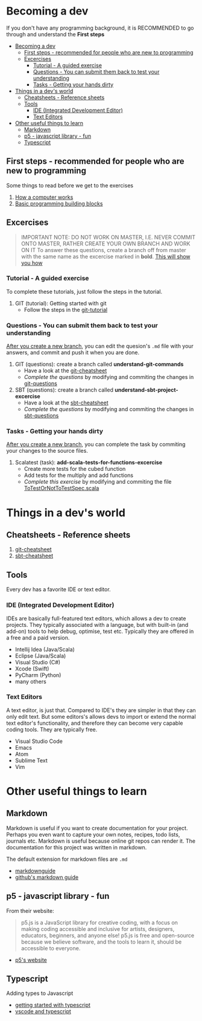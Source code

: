 # Becoming a dev

If you don't have any programming background, it is RECOMMENDED to go through and understand the **First steps**

- [Becoming a dev](#becoming-a-dev)
  - [First steps - recommended for people who are new to programming](#first-steps---recommended-for-people-who-are-new-to-programming)
  - [Excercises](#excercises)
    - [Tutorial - A guided exercise](#tutorial---a-guided-exercise)
    - [Questions - You can submit them back to test your understanding](#questions---you-can-submit-them-back-to-test-your-understanding)
    - [Tasks - Getting your hands dirty](#tasks---getting-your-hands-dirty)
- [Things in a dev's world](#things-in-a-devs-world)
  - [Cheatsheets - Reference sheets](#cheatsheets---reference-sheets)
  - [Tools](#tools)
    - [IDE (Integrated Development Editor)](#ide-integrated-development-editor)
    - [Text Editors](#text-editors)
- [Other useful things to learn](#other-useful-things-to-learn)
  - [Markdown](#markdown)
  - [p5 - javascript library - fun](#p5---javascript-library---fun)
  - [Typescript](#typescript)

## First steps - recommended for people who are new to programming

Some things to read before we get to the exercises

1. [How a computer works](./1-getting-started-with-programming/1-How-a-computer-works.md)
1. [Basic programming building blocks](./1-getting-started-with-programming/2-Basic-programming-building-blocks.md)

## Excercises

> IMPORTANT NOTE: DO NOT WORK ON MASTER, I.E. NEVER COMMIT ONTO MASTER, RATHER CREATE YOUR OWN BRANCH AND WORK ON IT
> To answer these questions, create a branch off from master with the same name as the excercise marked in **bold**. [This will show you how](./cheatsheets/git.md#Create-a-branch)

### Tutorial - A guided exercise

To complete these tutorials, just follow the steps in the tutorial.

1. GIT (tutorial): Getting started with git
   - Follow the steps in the [git-tutorial](./tutorial/git-tutorial.md)

### Questions - You can submit them back to test your understanding

[After you create a new branch](./cheatsheets/git.md#Create-a-branch), you can edit the quesion's `.md` file with your answers, and commit and push it when you are done.

1. GIT (questions): create a branch called **understand-git-commands**
   - Have a look at the [git-cheatsheet](./cheatsheets/git.md)
   - _Complete the questions_ by modifying and commiting the changes in [git-questions](./questions/understand-git-commands-questions.md)
1. SBT (questions): create a branch called **understand-sbt-project-excercise**
   - Have a look at the [sbt-cheatsheet](./cheatsheets/sbt.md)
   - _Complete the questions_ by modifying and commiting the changes in [sbt-questions](./questions/understand-sbt-project-excercise.md)

### Tasks - Getting your hands dirty

[After you create a new branch](./cheatsheets/git.md#Create-a-branch), you can complete the task by commiting your changes to the source files.

1. Scalatest (task): **add-scala-tests-for-functions-excercise**
   - Create more tests for the cubed function
   - Add tests for the multiply and add functions
   - _Complete this exercise_ by modifying and commiting the file [ToTestOrNotToTestSpec.scala](../src/test/scala/ToTestOrNotToTestSpec.scala)

# Things in a dev's world

## Cheatsheets - Reference sheets

1. [git-cheatsheet](./cheatsheets/git.md)
1. [sbt-cheatsheet](./cheatsheets/sbt.md)

## Tools

Every dev has a favorite IDE or text editor.

### IDE (Integrated Development Editor)

IDEs are basically full-featured text editors, which allows a dev to create projects. They typically associated with a language, but with built-in (and add-on) tools to help debug, optimise, test etc. Typically they are offered in a free and a paid version.

- Intellij Idea (Java/Scala)
- Eclipse (Java/Scala)
- Visual Studio (C#)
- Xcode (Swift)
- PyCharm (Python)
- many others

### Text Editors

A text editor, is just that. Compared to IDE's they are simpler in that they can only edit text. But some editors's allows devs to import or extend the normal text editor's functionality, and therefore they can become very capable coding tools. They are typically free.

- Visual Studio Code
- Emacs
- Atom
- Sublime Text
- Vim

# Other useful things to learn

## Markdown

Markdown is useful if you want to create documentation for your project. Perhaps you even want to capture your own notes, recipes, todo lists, journals etc. Markdown is useful because online git repos can render it. The documentation for this project was written in markdown.

The default extension for markdown files are `.md`

- [markdownguide](https://www.markdownguide.org/basic-syntax)
- [github's markdown guide](https://github.com/adam-p/markdown-here/wiki/Markdown-Cheatsheet)

## p5 - javascript library - fun

From their website:

> p5.js is a JavaScript library for creative coding, with a focus on making coding accessible and inclusive for artists, designers, educators, beginners, and anyone else! p5.js is free and open-source because we believe software, and the tools to learn it, should be accessible to everyone.

- [p5's website](https://p5js.org/)

## Typescript

Adding types to Javascript

- [getting started with typescript](https://blog.teamtreehouse.com/getting-started-typescript)
- [vscode and typescript](https://code.visualstudio.com/Docs/languages/typescript)
